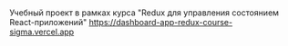 # 
Учебный проект в рамках курса "Redux для управления состоянием React-приложений"
https://dashboard-app-redux-course-sigma.vercel.app
